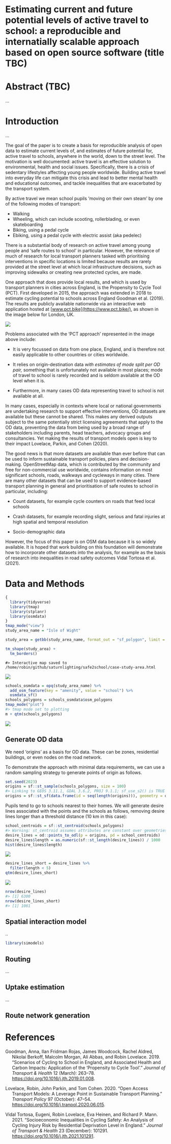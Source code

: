 Estimating current and future potential levels of active travel to
school: a reproducible and internatially scalable approach based on open
source software (title TBC)
================

<!-- README.md is generated from README.Rmd. Please edit that file -->
<!-- badges: start -->
<!-- badges: end -->

# Abstract (TBC)

…

# Introduction

…

The goal of the paper is to create a basis for reproducible analysis of
open data to estimate current levels of, and estimates of future
potential for, active travel to schools, anywhere in the world, down to
the street level. The motivation is well documented: active travel is an
effective solution to environmental, health and social issues.
Specifically, there is a crisis of sedentary lifestyles affecting young
people worldwide. Building active travel into everyday life can mitigate
this crisis and lead to better mental health and educational outcomes,
and tackle inequalities that are exacerbated by the transport system.

By active travel we mean school pupils ‘moving on their own steam’ by
one of the following modes of transport:

- Walking
- Wheeling, which can include scooting, rollerblading, or even
  skateboarding
- Biking, using a pedal cycle
- Ebiking, using a pedal cycle with electric assist (aka pedelec)

There is a substantial body of research on active travel among young
people and ‘safe routes to school’ in particular. However, the relevance
of much of research for local transport planners tasked with
prioritising interventions in specific locations is limited because
results are rarely provided at the street level at which local
infrastructure decisions, such as improving sidewalks or creating new
protected cycles, are made.

One approach that does provide local results, and which is used by
transport planners in cities across England, is the Propensity to Cycle
Tool (PCT). First developed in 2015, the approach was extended in 2018
to estimate cycling potential to schools across England Goodman et al.
(2019). The results are publicly available nationwide via an interactive
web application hosted at [www.pct.bike](https://www.pct.bike/), as
shown in the image below for London, UK.

![](images/image-1448227588.png)

Problems associated with the ‘PCT approach’ represented in the image
above include:

- It is very focussed on data from one place, England, and is therefore
  not easily applicable to other countries or cities worldwide.

- It relies on origin-destination data *with estimates of mode split per
  OD pair,* something that is unfortunately not available in most
  places; mode of travel to school is rarely recorded and is seldom
  available at the OD level when it is.

- Furthermore, in many cases OD data representing travel to school is
  not available at all.

In many cases, especially in contexts where local or national
governments are undertaking research to support effective interventions,
OD datasets are available but these cannot be shared. This makes any
derived outputs subject to the same potentially strict licensing
agreements that apply to the OD data, preventing the data from being
used by a broad range of stakeholders including parents, head teachers,
advocacy groups and consultancies. Yet making the results of transport
models open is key to their impact Lovelace, Parkin, and Cohen (2020).

The good news is that more datasets are available than ever before that
can be used to inform sustainable transport policies, plans and
decision-making. OpenStreetMap data, which is contributed by the
community and free for non-commercial use worldwide, contains
information on most significant schools, roads, walkways and cycleways
in many cities. There are many other datasets that can be used to
support evidence-based transport planning in general and prioritisation
of safe routes to school in particular, including:

- Count datasets, for example cycle counters on roads that feed local
  schools

- Crash datasets, for example recording slight, serious and fatal
  injuries at high spatial and temporal resolution

- Socio-demographic data

However, the focus of this paper is on OSM data because it is so widely
available. It is hoped that work building on this foundation will
demonstrate how to incorporate other datasets into the analysis, for
example as the basis of research into inequalities in road safety
outcomes Vidal Tortosa et al. (2021).

# Data and Methods

<!--# The code below demonstrates the potential for reproducible research based on open source software to estimate travel to school patterns and walking, wheeling and cycling potential. -->

``` r
{
  library(tidyverse)
  library(tmap)
  library(stplanr)
  library(osmdata)
}
tmap_mode("view")
study_area_name = "Isle of Wight"
```

``` r
study_area = getbb(study_area_name, format_out = "sf_polygon", limit = 1)
```

``` r
tm_shape(study_area) +
  tm_borders()
```

    #> Interactive map saved to /home/robin/github/saturnlighting/safe2school/case-study-area.html

![](README_files/figure-gfm/unnamed-chunk-3-1.png)<!-- -->

``` r
schools_osmdata = opq(study_area_name) %>% 
  add_osm_feature(key = "amenity", value = "school") %>% 
  osmdata_sf()
schools_polygons = schools_osmdata$osm_polygons
tmap_mode("plot")
#> tmap mode set to plotting
m + qtm(schools_polygons)
```

![](README_files/figure-gfm/schools-1.png)<!-- -->

## Generate OD data

We need ‘origins’ as a basis for OD data. These can be zones,
residential buildings, or even nodes on the road network.

To demonstrate the approach with minimal data requirements, we can use a
random sampling strategy to generate points of origin as follows.

``` r
set.seed(2023)
origins = sf::st_sample(schools_polygons, size = 100)
#> Linking to GEOS 3.11.1, GDAL 3.6.2, PROJ 9.1.1; sf_use_s2() is TRUE
origins = sf::st_sf(data.frame(id = seq(length(origins))), geometry = origins)
```

Pupils tend to go to schools nearest to their homes. We will generate
desire lines associated with the points and the schools as follows,
removing desire lines longer than a threshold distance (10 km in this
case):

``` r
school_centroids = sf::st_centroid(schools_polygons) 
#> Warning: st_centroid assumes attributes are constant over geometries
desire_lines = od::points_to_odl(p = origins, pd = school_centroids)
desire_lines$length = as.numeric(sf::st_length(desire_lines)) / 1000
hist(desire_lines$length)
```

![](README_files/figure-gfm/unnamed-chunk-5-1.png)<!-- -->

``` r
desire_lines_short = desire_lines %>% 
  filter(length < 5)
qtm(desire_lines_short)
```

![](README_files/figure-gfm/unnamed-chunk-5-2.png)<!-- -->

``` r
nrow(desire_lines)
#> [1] 6300
nrow(desire_lines_short)
#> [1] 1061
```

## Spatial interaction model

..

``` r
library(simodels)
```

## Routing

…

## Uptake estimation

…

## Route network generation

# References

<div id="refs" class="references csl-bib-body hanging-indent">

<div id="ref-goodman_scenarios_2019" class="csl-entry">

Goodman, Anna, Ilan Fridman Rojas, James Woodcock, Rachel Aldred,
Nikolai Berkoff, Malcolm Morgan, Ali Abbas, and Robin Lovelace. 2019.
“Scenarios of Cycling to School in England, and Associated Health and
Carbon Impacts: Application of the ‘Propensity to Cycle Tool’.” *Journal
of Transport & Health* 12 (March): 263–78.
<https://doi.org/10.1016/j.jth.2019.01.008>.

</div>

<div id="ref-lovelace_open_2020" class="csl-entry">

Lovelace, Robin, John Parkin, and Tom Cohen. 2020. “Open Access
Transport Models: A Leverage Point in Sustainable Transport Planning.”
*Transport Policy* 97 (October): 47–54.
<https://doi.org/10.1016/j.tranpol.2020.06.015>.

</div>

<div id="ref-vidaltortosa_socioeconomic_2021" class="csl-entry">

Vidal Tortosa, Eugeni, Robin Lovelace, Eva Heinen, and Richard P. Mann.
2021. “Socioeconomic Inequalities in Cycling Safety: An Analysis of
Cycling Injury Risk by Residential Deprivation Level in England.”
*Journal of Transport & Health* 23 (December): 101291.
<https://doi.org/10.1016/j.jth.2021.101291>.

</div>

</div>
